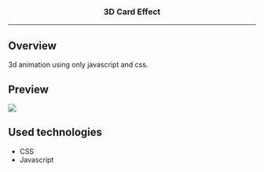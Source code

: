 <p align="center">
  <h3 align="center">3D Card Effect</h3>
</p>

---

## Overview

3d animation using only javascript and css.

## Preview

<img src="./preview.gif">

## Used technologies

- CSS
- Javascript
